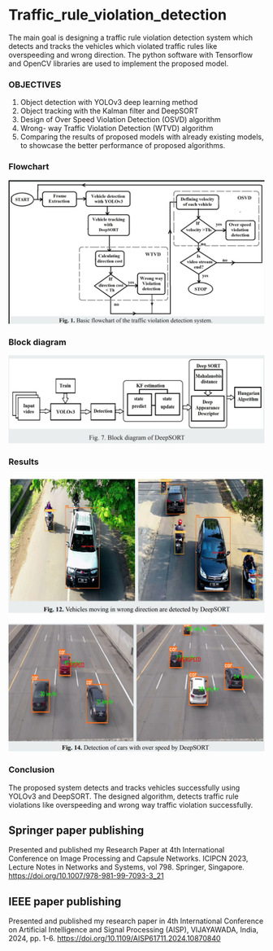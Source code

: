 # Traffic_rule_violation_detection
The main goal is designing a traffic rule violation detection system which detects and tracks the vehicles which violated traffic rules like overspeeding and wrong direction.
The python software with Tensorflow and OpenCV libraries are used to implement the proposed model.

### OBJECTIVES	
 1. Object detection with YOLOv3 deep learning method
 2. Object tracking with the Kalman filter and DeepSORT
 3. Design of Over Speed Violation Detection (OSVD) algorithm
 4. Wrong- way Traffic Violation Detection (WTVD) algorithm
 5. Comparing the results of proposed models with already existing models, to showcase the better performance of proposed algorithms.
### Flowchart
![flowchart](/flow.png)

### Block diagram
![DeepSORT](/blockdiag.png)

### Results
![wrongway](/wrongway.png)
![speeding](/overspeed.png)

### Conclusion
The proposed system detects and tracks vehicles successfully using YOLOv3 and DeepSORT. The designed algorithm, detects traffic rule violations like overspeeding and wrong way traffic violation successfully.

## Springer paper publishing
Presented and published my Research Paper at 4th International Conference on Image Processing and Capsule Networks. ICIPCN 2023, Lecture Notes in Networks and Systems, vol 798. Springer, Singapore.
https://doi.org/10.1007/978-981-99-7093-3_21
## IEEE paper publishing
Presented and published my research paper in 4th International Conference on Artificial Intelligence and Signal Processing (AISP), VIJAYAWADA, India, 2024, pp. 1-6.
https://doi.org/10.1109/AISP61711.2024.10870840
